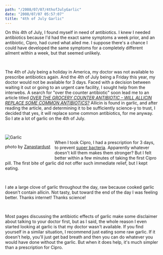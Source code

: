 ```yaml
---
path: "/2008/07/07/4thofJulyGarlic" 
date: "2008/07/07 05:57:07" 
title: "4th of July Garlic" 
---
```

<p>On this 4th of July, I found myself in need of antibiotics. I knew I needed antibiotics because I'd had the exact same symptoms a week prior, and an antibiotic, Cipro, had cured what ailed me. I suppose there's a chance I could have developed the same symptoms for a completely different ailment within a week, but that seemed unlikely.</p><br><p>The 4th of July being a holiday in America, my doctor was not available to prescribe antibiotics again. And the 4th of July being a Friday this year, my doctor would not be available for 3 days. Faced with a decision between waiting it out or going to an urgent care facility, I sought help from the interwebs. A search for "over the counter antibiotic" soon lead me to an article titled <a href="http://washington.uwc.edu/about/faculty/ekunsanmi_t/OVER%20THE%20GROCERY%20COUNTER%20ANTIBIOTIC.htm"><cite>OVER THE GROCERY COUNTER ANTIBIOTIC - WILL ALLICIN REPLACE SOME COMMON ANTIBIOTICS?</cite></a> Allicin is found in garlic, and after reading the article, and determining it to be sufficiently science-y to trust, I decided that yes, it will replace some common antibiotics, for me anyway. So I ate a lot of garlic on the 4th of July.</p><br><div style="float: left; margin: 1em 1em 1em 0;"><img src="http://farm1.static.flickr.com/101/304917709_a1025b894e.jpg?v=0" alt="Garlic" /><p class="caption">photo by <a href="http://www.flickr.com/photos/zanastardust/304917709/">Zanastardust</a></p></div><br><p>When I took Cipro, I had a prescription for 3 days, to prevent <a href="http://www.fiercebioresearcher.com/story/super-resistant-soil-bacteria-can-thrive-on-antibiotics/2008-04-08">super bacteria</a>. Apparently whatever doesn't kill them makes them stronger? But I felt better within a few minutes of taking the first Cipro pill. The first bite of garlic did not offer such immediate relief, but I kept eating.</p><br><p>I ate a large clove of garlic throughout the day, raw because cooked garlic doesn't contain allicin. Not tasty, but toward the end of the day I was feeling better. Thanks internet! Thanks science!</p><br><p>Most pages discussing the antibiotic effects of garlic make some disclaimer about talking to your doctor first, but as I said, the whole reason I even started looking at garlic is that my doctor wasn't available. If you find yourself in a similar situation, I recommend just eating some raw garlic. If it doesn't help, you'll just get bad breath and then you can do whatever you would have done without the garlic. But when it does help, it's much simpler than a prescription for Cipro.</p><br><div style="clear: both;"></div>